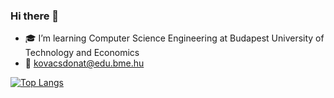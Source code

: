 ### Hi there 👋

- 🎓 I’m learning Computer Science Engineering at Budapest University of Technology and Economics
- 📧 kovacsdonat@edu.bme.hu


[![Top Langs](https://github-readme-stats.vercel.app/api/top-langs/?username=kovacsdonat8&layout=compact)](https://github.com/anuraghazra/github-readme-stats)
